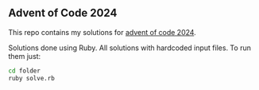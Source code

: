 ## Advent of Code 2024

This repo contains my solutions for [advent of code 2024](https://adventofcode.com/2024).

Solutions done using Ruby. All solutions with hardcoded input files. To run them just:

```bash
cd folder
ruby solve.rb
```
